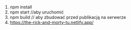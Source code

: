 1. npm install
2. npm start //aby uruchomić 
3. npm build // aby zbudować przed publikacją na serwerze
4. https://the-rick-and-morty-tu.netlify.app/
